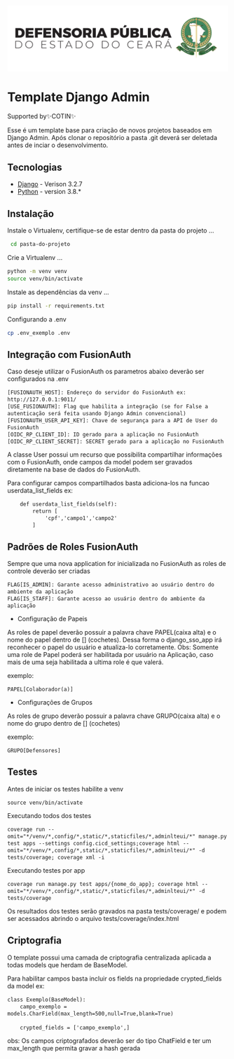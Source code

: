 ![Alt text](/static/logo-vertical-novo-modelo.png)
# Template Django Admin
Supported by✨COTIN✨

Esse é um template base para criação de novos projetos baseados em Django Admin. Após clonar o repositório a pasta .git deverá ser deletada antes de inciar o desenvolvimento.
## Tecnologias

- [Django](https://www.djangoproject.com/) - Verison 3.2.7
- [Python](https://www.python.org/) - version 3.8.*



## Instalação
Instale o Virtualenv, certifique-se de estar dentro da pasta do projeto ...
```sh
 cd pasta-do-projeto
 ```

Crie a Virtualenv ...
```sh
python -m venv venv
source venv/bin/activate
```

Instale as dependências da venv ...
```sh
pip install -r requirements.txt
```

Configurando a .env
```sh
cp .env_exemplo .env
```

## Integração com FusionAuth

Caso deseje utilizar o FusionAuth os parametros abaixo deverão ser configurados na .env
```
[FUSIONAUTH_HOST]: Endereço do servidor do FusionAuth ex: http://127.0.0.1:9011/
[USE_FUSIONAUTH]: Flag que habilita a integração (se for False a autenticação será feita usando Django Admin convencional)
[FUSIONAUTH_USER_API_KEY]: Chave de segurança para a API de User do FusionAuth
[OIDC_RP_CLIENT_ID]: ID gerado para a aplicação no FusionAuth
[OIDC_RP_CLIENT_SECRET]: SECRET gerado para a aplicação no FusionAuth
```

A classe User possui um recurso que possibilita compartilhar informações com o FusionAuth, onde campos da model podem ser gravados diretamente na base de dados do FusionAuth.

Para configurar campos compartilhados basta adiciona-los na funcao userdata_list_fields
ex:
```
    def userdata_list_fields(self):
        return [
            'cpf','campo1','campo2'
        ]
```
## Padrões de Roles FusionAuth
Sempre que uma nova application for inicializada no FusionAuth as roles de controle deverão ser criadas
```
FLAG[IS_ADMIN]: Garante acesso administrativo ao usuário dentro do ambiente da aplicação
FLAG[IS_STAFF]: Garante acesso ao usuário dentro do ambiente da aplicação
```

- Configuração de Papeis

As roles de papel deverão possuir a palavra chave PAPEL(caixa alta) e o nome do papel dentro de [] (cochetes). Dessa forma o django_sso_app irá reconhecer o papel do usuário e atualiza-lo corretamente. 
Obs: Somente uma role de Papel poderá ser habilitada por usuário na Aplicação, caso mais de uma seja habilitada a ultima role é que valerá.

exemplo:
```
PAPEL[Colaborador(a)]
```

- Configurações de Grupos

As roles de grupo deverão possuir a palavra chave GRUPO(caixa alta) e o nome do grupo dentro de [] (cochetes)

exemplo:
```
GRUPO[Defensores]
```

## Testes
Antes de iniciar os testes habilite a venv
```
source venv/bin/activate
```
Executando todos dos testes

```
coverage run --omit="*/venv/*,config/*,static/*,staticfiles/*,adminlteui/*" manage.py test apps --settings config.cicd_settings;coverage html --omit="*/venv/*,config/*,static/*,staticfiles/*,adminlteui/*" -d tests/coverage; coverage xml -i
```

Executando testes por app

```
coverage run manage.py test apps/{nome_do_app}; coverage html --omit="*/venv/*,config/*,static/*,staticfiles/*,adminlteui/*" -d tests/coverage
```

Os resultados dos testes serão gravados na pasta tests/coverage/ e podem ser acessados abrindo o arquivo tests/coverage/index.html

## Criptografia
O template possui uma camada de criptografia centralizada aplicada a todas models que herdam de BaseModel. 

Para habilitar campos basta incluir os fields na propriedade crypted_fields da model
ex:

```
class Exemplo(BaseModel):
    campo_exemplo = models.CharField(max_length=500,null=True,blank=True)

    crypted_fields = ['campo_exemplo',]
```

obs: Os campos criptografados deverão ser do tipo ChatField e ter um max_length que permita gravar a hash gerada